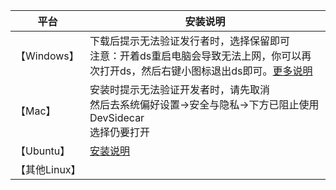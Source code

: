 |平台|安装说明 |
|---|---|
| 【Windows】 | 下载后提示无法验证发行者时，选择保留即可 <br/>注意：开着ds重启电脑会导致无法上网，你可以再次打开ds，然后右键小图标退出ds即可。[更多说明](https://github.com/docmirror/dev-sidecar/issues/109)|
|  【Mac】 |安装时提示无法验证开发者时，请先取消<br/>然后去系统偏好设置->安全与隐私->下方已阻止使用DevSidecar<br/>选择仍要打开 |
|  【Ubuntu】 | [安装说明](https://github.com/docmirror/dev-sidecar/blob/master/doc/linux.md)|
|【其他Linux】|  |